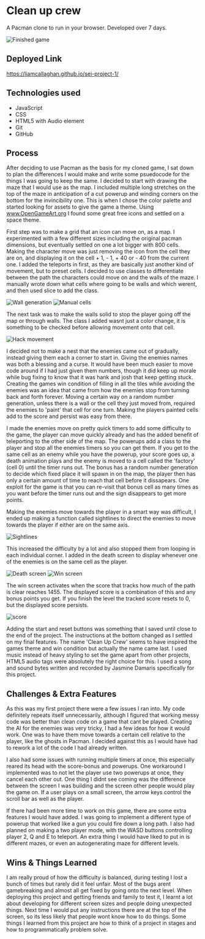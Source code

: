 # Clean up crew

A Pacman clone to run in your browser. Developed over 7 days.

![Finished game](https://i.imgur.com/3Y9BT3P.png)

## Deployed Link

https://liamcallaghan.github.io/sei-project-1/

## Technologies used

- JavaScript
- CSS
- HTML5 with Audio element
- Git
- GitHub

## Process

After deciding to use Pacman as the basis for my cloned game, I sat down to plan the differences I would make and write some psuedocode for the things I was going to keep the same. I decided to start with drawing the maze that I would use as the map. I included multiple long stretches on the top of the maze in anticipation of a cut powerup and winding corners on the bottom for the invincibility one. This is when I chose the color palette and started looking for assets to give the game a theme. Using www.OpenGameArt.org I found some great free icons and settled on a space theme.

First step was to make a grid that an icon can move on, as a map. I experimented with a few different sizes including the original pacman dimensions, but eventually settled on one a lot bigger with 800 cells. Making the character move was just removing the icon from the cell they are on, and displaying it on the cell + 1, - 1, + 40 or - 40 from the current one. I added the teleports in first, as they are basically just another kind of movement, but to preset cells. I decided to use classes to differentiate between the path the characters could move on and the walls of the maze. I manually wrote down what cells where going to be walls and which werent, and then used slice to add the class.

![Wall generation](https://i.imgur.com/vlwNYQ8.png)
![Manual cells](https://i.imgur.com/IlqnDMm.jpg)

The next task was to make the walls solid to stop the player going off the map or through walls. The class I added wasnt just a color change, it is something to be checked before allowing movement onto that cell.

![Hack movement](https://i.imgur.com/fmM5KcI.png)

I decided not to make a nest that the enemies came out of gradually, instead giving them each a corner to start in. Giving the enemies names was both a blessing and a curse. It would have been much easier to move code around if I had just given them numbers, though it did keep up morale while bug fixing to know that it was hank and josh that keep getting stuck. Creating the games win condition of filling in all the tiles while avoiding the enemies was an idea that came from how the enemies stop from turning back and forth forever. Moving a certain way on a random number generation, unless there is a wall or the cell they just moved from, required the enemies to 'paint' that cell for one turn. Making the players painted cells add to the score and persist was easy from there.

I made the enemies move on pretty quick timers to add some difficulty to the game, the player can move quickly already and has the added benefit of teleporting to the other side of the map. The powerups add a class to the player and stop all the enemies timers so you can get them. If you get to the same cell as an enemy while you have the powerup, your score goes up, a death animation plays and the enemy is moved to a cell called the 'factory' (cell 0) until the timer runs out. The bonus has a random number generation to decide which fixed place it will spawn in on the map, the player then has only a certain amount of time to reach that cell before it dissapears. One exploit for the game is that you can re-visit that bonus cell as many times as you want before the timer runs out and the sign disappears to get more points.

Making the enemies move towards the player in a smart way was difficult, I ended up making a function called sightlines to direct the enemies to move towards the player if either are on the same axis. 

![Sightlines](https://i.imgur.com/RruhHsq.png)

This increased the difficulty by a lot and also stopped them from looping in each individual corner. I added in the death screen to display whenever one of the enemies is on the same cell as the player.

![Death screen](https://i.imgur.com/83J7j4V.png)
![Win screen](https://i.imgur.com/jzUv42C.png)

The win screen activates when the score that tracks how much of the path is clear reaches 1455. The displayed score is a combination of this and any bonus points you get. If you finish the level the tracked score resets to 0, but the displayed score persists.

![score](https://i.imgur.com/CqNEDVs.png)

Adding the start and reset buttons was something that I saved until close to the end of the project. The instructions at the bottom changed as I settled on my final features. The name 'Clean Up Crew' seems to have inspired the games theme and win condition but actually the name came last. I used music instead of heavy styling to set the game apart from other projects, HTML5 audio tags were absolutely the right choice for this. I used a song and sound bytes written and recorded by Jasmine Damaris specifically for this project.

## Challenges & Extra Features

As this was my first project there were a few issues I ran into. My code definitely repeats itself unnecessarily, although I figured that working messy code was better than clean code on a game that cant be played.
Creating the AI for the enemies was very tricky, I had a few ideas for how it would work. One was to have them move towards a certain cell relative to the player, like the ghosts in Pacman. I decided against this as I would have had to rework a lot of the code I had already written.

I also had some issues with running multiple timers at once, this especially reared its head with the score-bonus and powerups. One workaround I implemented was to not let the player use two powerups at once, they cancel each other out. One thing I didnt see coming was the difference between the screen I was building and the screen other people would play the game on. If a user plays on a small screen, the arrow keys control the scroll bar as well as the player. 

If there had been more time to work on this game, there are some extra features I would have added. I was going to implement a different type of powerup that worked like a gun you could fire down a long path. I also had planned on making a two player mode, with the WASD buttons controlling player 2, Q and E to teleport. An extra thing I would have liked to put in is different mazes, or even an autogenerating maze for different levels.

## Wins & Things Learned

I am really proud of how the difficulty is balanced, during testing I lost a bunch of times but rarely did it feel unfair. Most of the bugs arent gamebreaking and almost all get fixed by going onto the next level. When deploying this project and getting friends and family to test it, I learnt a lot about developing for different screen sizes and people doing unexpected things. Next time I would put any instructions there are at the top of the screen, so its less likely that people wont know how to do things. Some things I learned from this project are how to think of a project in stages and how to programmatically problem solve.